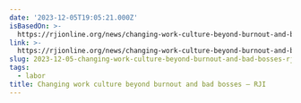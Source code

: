 ```yaml
---
date: '2023-12-05T19:05:21.000Z'
isBasedOn: >-
  https://rjionline.org/news/changing-work-culture-beyond-burnout-and-bad-bosses/
link: >-
  https://rjionline.org/news/changing-work-culture-beyond-burnout-and-bad-bosses/
slug: 2023-12-05-changing-work-culture-beyond-burnout-and-bad-bosses-rji
tags:
  - labor
title: Changing work culture beyond burnout and bad bosses – RJI
---
```


